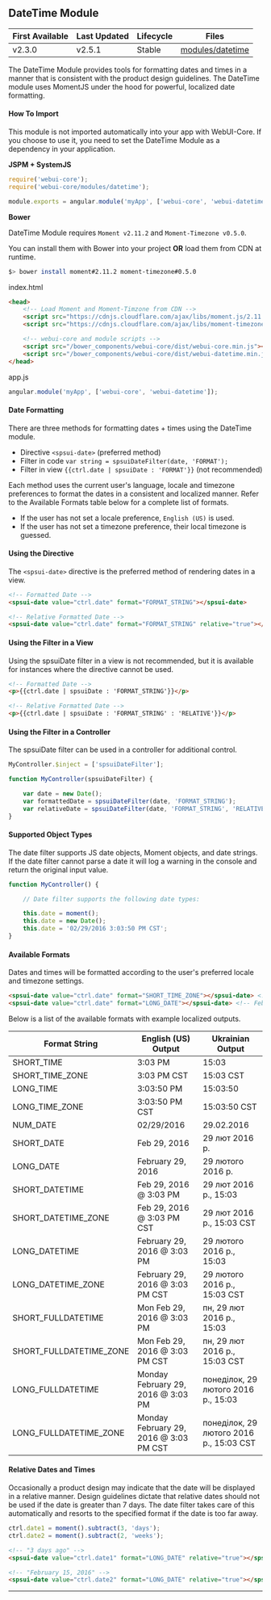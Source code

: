 ## DateTime Module

| First Available 	| Last Updated  | Lifecycle     | Files |
|-----------------	|----------     |----------     |------ |
| v2.3.0 	        | v2.5.1        | Stable        | [modules/datetime][datetimeModule] 	|

The DateTime Module provides tools for formatting dates and times in a manner that is consistent
with the product design guidelines. The DateTime module uses MomentJS under the hood for powerful,
localized date formatting.

#### How To Import

This module is not imported automatically into your app with WebUI-Core.  If you choose to use it,
you need to set the DateTime Module as a dependency in your application.

**JSPM + SystemJS**

```javascript
require('webui-core');
require('webui-core/modules/datetime');

module.exports = angular.module('myApp', ['webui-core', 'webui-datetime']);
```

**Bower**

DateTime Module requires ```Moment v2.11.2``` and ```Moment-Timezone v0.5.0```.

You can install them with Bower into your project **OR** load them from CDN at runtime.

```bash
$> bower install moment#2.11.2 moment-timezone#0.5.0
```

index.html

```html
<head>
    <!-- Load Moment and Moment-Timzone from CDN -->
    <script src="https://cdnjs.cloudflare.com/ajax/libs/moment.js/2.11.2/moment.min.js"></script>
    <script src="https://cdnjs.cloudflare.com/ajax/libs/moment-timezone/0.5.0/moment-timezone.min.js"></script>

    <!-- webui-core and module scripts -->
    <script src="/bower_components/webui-core/dist/webui-core.min.js"></script>
    <script src="/bower_components/webui-core/dist/webui-datetime.min.js"></script>
</head>
```

app.js

```javascript
angular.module('myApp', ['webui-core', 'webui-datetime']);
```

#### Date Formatting

There are three methods for formatting dates + times using the DateTime module. 

* Directive ```<spsui-date>``` (preferred method)
* Filter in code ```var string = spsuiDateFilter(date, 'FORMAT');```
* Filter in view ```{{ctrl.date | spsuiDate : 'FORMAT'}}``` (not recommended)

Each method uses the current user's language, locale and timezone preferences to format 
the dates in a consistent and localized manner.  Refer to the Available Formats table below
for a complete list of formats.

* If the user has not set a locale preference, ```English (US)``` is used.
* If the user has not set a timezone preference, their local timezone is guessed.

#### Using the Directive

The ```<spsui-date>``` directive is the preferred method of rendering dates in a view.

```html
<!-- Formatted Date -->
<spsui-date value="ctrl.date" format="FORMAT_STRING"></spsui-date>

<!-- Relative Formatted Date -->
<spsui-date value="ctrl.date" format="FORMAT_STRING" relative="true"></spsui-date>
```

#### Using the Filter in a View

Using the spsuiDate filter in a view is not recommended, but it is available for instances 
where the directive cannot be used.

```html
<!-- Formatted Date -->
<p>{{ctrl.date | spsuiDate : 'FORMAT_STRING'}}</p>

<!-- Relative Formatted Date -->
<p>{{ctrl.date | spsuiDate : 'FORMAT_STRING' : 'RELATIVE'}}</p>
```

#### Using the Filter in a Controller

The spsuiDate filter can be used in a controller for additional control.

```javascript
MyController.$inject = ['spsuiDateFilter'];

function MyController(spsuiDateFilter) {

    var date = new Date();
    var formattedDate = spsuiDateFilter(date, 'FORMAT_STRING');
    var relativeDate = spsuiDateFilter(date, 'FORMAT_STRING', 'RELATIVE');
}
```

#### Supported Object Types

The date filter supports JS date objects, Moment objects, and date strings. If the date filter cannot
parse a date it will log a warning in the console and return the original input value.

```javascript
function MyController() {

    // Date filter supports the following date types:

    this.date = moment();
    this.date = new Date();
    this.date = '02/29/2016 3:03:50 PM CST';
}
```

#### Available Formats

Dates and times will be formatted according to the user's preferred locale and timezone settings.

```html
<spsui-date value="ctrl.date" format="SHORT_TIME_ZONE"></spsui-date> <!-- 3:03 PM CST -->
<spsui-date value="ctrl.date" format="LONG_DATE"></spsui-date> <!-- February 29, 2016 -->
```

Below is a list of the available formats with example localized outputs.

| Format String | English (US) Output | Ukrainian Output |
|-------------- |-------------------- |----------------- |
| SHORT_TIME | 3:03 PM | 15:03 |
| SHORT_TIME_ZONE | 3:03 PM CST | 15:03 CST |
| LONG_TIME | 3:03:50 PM | 15:03:50 |
| LONG_TIME_ZONE | 3:03:50 PM CST | 15:03:50 CST |
| NUM_DATE | 02/29/2016 | 29.02.2016 |
| SHORT_DATE | Feb 29, 2016 | 29 лют 2016 р. |
| LONG_DATE | February 29, 2016 | 29 лютого 2016 р. |
| SHORT_DATETIME | Feb 29, 2016 @ 3:03 PM | 29 лют 2016 р., 15:03 |
| SHORT_DATETIME_ZONE | Feb 29, 2016 @ 3:03 PM CST | 29 лют 2016 р., 15:03 CST |
| LONG_DATETIME | February 29, 2016 @ 3:03 PM | 29 лютого 2016 р., 15:03 |
| LONG_DATETIME_ZONE | February 29, 2016 @ 3:03 PM CST | 29 лютого 2016 р., 15:03 CST |
| SHORT_FULLDATETIME | Mon Feb 29, 2016 @ 3:03 PM | пн, 29 лют 2016 р., 15:03 |
| SHORT_FULLDATETIME_ZONE | Mon Feb 29, 2016 @ 3:03 PM CST | пн, 29 лют 2016 р., 15:03 CST |
| LONG_FULLDATETIME | Monday February 29, 2016 @ 3:03 PM | понеділок, 29 лютого 2016 р., 15:03 |
| LONG_FULLDATETIME_ZONE | Monday February 29, 2016 @ 3:03 PM CST | понеділок, 29 лютого 2016 р., 15:03 CST |

#### Relative Dates and Times

Occasionally a product design may indicate that the date will be displayed in a relative manner.
Design guidelines dictate that relative dates should not be used if the date is greater than 7 days.
The date filter takes care of this automatically and resorts to the specified format if the date is
too far away.

```javascript
ctrl.date1 = moment().subtract(3, 'days');
ctrl.date2 = moment().subtract(2, 'weeks');
```

```html
<!-- "3 days ago" -->
<spsui-date value="ctrl.date1" format="LONG_DATE" relative="true"></spsui-date>

<!-- "February 15, 2016" -->
<spsui-date value="ctrl.date2" format="LONG_DATE" relative="true"></spsui-date>
```

---

[datetimeModule]: https://github.com/SPSCommerce/webui-core/blob/master/core/modules/datetime
